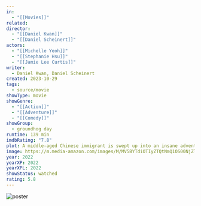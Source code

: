 ```yaml
---
in:
  - "[[Movies]]"
related: 
director:
  - "[[Daniel Kwan]]"
  - "[[Daniel Scheinert]]"
actors:
  - "[[Michelle Yeoh]]"
  - "[[Stephanie Hsu]]"
  - "[[Jamie Lee Curtis]]"
writer:
  - Daniel Kwan, Daniel Scheinert
created: 2023-10-29
tags:
  - source/movie
showType: movie
showGenre:
  - "[[Action]]"
  - "[[Adventure]]"
  - "[[Comedy]]"
showGroup:
  - groundhog day
runtime: 139 min
imdbRating: "7.8"
plot: A middle-aged Chinese immigrant is swept up into an insane adventure in which she alone can save existence by exploring other universes and connecting with the lives she could have led.
image: https://m.media-amazon.com/images/M/MV5BYTdiOTIyZTQtNmQ1OS00NjZlLWIyMTgtYzk5Y2M3ZDVmMDk1XkEyXkFqcGdeQXVyMTAzMDg4NzU0._V1_SX300.jpg
year: 2022
yearXP: 2022
yearXPL: 2022
showStatus: watched
rating: 5.8
---
```

![poster](https://m.media-amazon.com/images/M/MV5BYTdiOTIyZTQtNmQ1OS00NjZlLWIyMTgtYzk5Y2M3ZDVmMDk1XkEyXkFqcGdeQXVyMTAzMDg4NzU0._V1_SX300.jpg)


